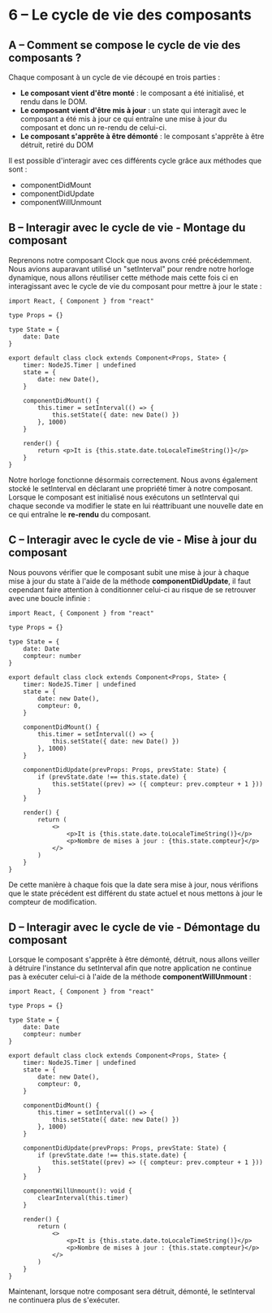 # 6 – Le cycle de vie des composants

## A – Comment se compose le cycle de vie des composants ?

Chaque composant à un cycle de vie découpé en trois parties :

-  **Le composant vient d'être monté** : le composant a été initialisé, et rendu dans le DOM.
-  **Le composant vient d'être mis à jour** : un state qui interagit avec le composant a été mis à jour ce qui entraîne une mise à jour du composant et donc un re-rendu de celui-ci.
-  **Le composant s'apprête à être démonté** : le composant s'apprête à être détruit, retiré du DOM

Il est possible d'interagir avec ces différents cycle grâce aux méthodes que sont :

-  componentDidMount
-  componentDidUpdate
-  componentWillUnmount

## B – Interagir avec le cycle de vie - Montage du composant

Reprenons notre composant Clock que nous avons créé précédemment.
Nous avions auparavant utilisé un "setInterval" pour rendre notre horloge dynamique, nous allons réutiliser cette méthode mais cette fois ci en interagissant avec le cycle de vie du composant pour mettre à jour le state :

```tsx title=components/clock.tsx
import React, { Component } from "react"

type Props = {}

type State = {
	date: Date
}

export default class clock extends Component<Props, State> {
	timer: NodeJS.Timer | undefined
	state = {
		date: new Date(),
	}

	componentDidMount() {
		this.timer = setInterval(() => {
			this.setState({ date: new Date() })
		}, 1000)
	}

	render() {
		return <p>It is {this.state.date.toLocaleTimeString()}</p>
	}
}
```

Notre horloge fonctionne désormais correctement.
Nous avons également stocké le setInterval en déclarant une propriété timer à notre composant.
Lorsque le composant est initialisé nous exécutons un setInterval qui chaque seconde va modifier le state en lui réattribuant une nouvelle date en ce qui entraîne le **re-rendu** du composant.

## C – Interagir avec le cycle de vie - Mise à jour du composant

Nous pouvons vérifier que le composant subit une mise à jour à chaque mise à jour du state à l'aide de la méthode **componentDidUpdate**, il faut cependant faire attention à conditionner celui-ci au risque de se retrouver avec une boucle infinie :

```tsx title=components/clock.tsx
import React, { Component } from "react"

type Props = {}

type State = {
	date: Date
	compteur: number
}

export default class clock extends Component<Props, State> {
	timer: NodeJS.Timer | undefined
	state = {
		date: new Date(),
		compteur: 0,
	}

	componentDidMount() {
		this.timer = setInterval(() => {
			this.setState({ date: new Date() })
		}, 1000)
	}

	componentDidUpdate(prevProps: Props, prevState: State) {
		if (prevState.date !== this.state.date) {
			this.setState((prev) => ({ compteur: prev.compteur + 1 }))
		}
	}

	render() {
		return (
			<>
				<p>It is {this.state.date.toLocaleTimeString()}</p>
				<p>Nombre de mises à jour : {this.state.compteur}</p>
			</>
		)
	}
}
```

De cette manière à chaque fois que la date sera mise à jour, nous vérifions que le state précédent est différent du state actuel et nous mettons à jour le compteur de modification.

## D – Interagir avec le cycle de vie - Démontage du composant

Lorsque le composant s'apprête à être démonté, détruit, nous allons veiller à détruire l'instance du setInterval afin que notre application ne continue pas à exécuter celui-ci à l'aide de la méthode **componentWillUnmount** :

```tsx title=components/clock.tsx
import React, { Component } from "react"

type Props = {}

type State = {
	date: Date
	compteur: number
}

export default class clock extends Component<Props, State> {
	timer: NodeJS.Timer | undefined
	state = {
		date: new Date(),
		compteur: 0,
	}

	componentDidMount() {
		this.timer = setInterval(() => {
			this.setState({ date: new Date() })
		}, 1000)
	}

	componentDidUpdate(prevProps: Props, prevState: State) {
		if (prevState.date !== this.state.date) {
			this.setState((prev) => ({ compteur: prev.compteur + 1 }))
		}
	}

	componentWillUnmount(): void {
		clearInterval(this.timer)
	}

	render() {
		return (
			<>
				<p>It is {this.state.date.toLocaleTimeString()}</p>
				<p>Nombre de mises à jour : {this.state.compteur}</p>
			</>
		)
	}
}
```

Maintenant, lorsque notre composant sera détruit, démonté, le setInterval ne continuera plus de s'exécuter.
